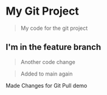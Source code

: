 # My Git Project

>My code for the git project

## I'm in the feature branch

>Another code change 

>Added to main again

Made Changes for Git Pull demo

